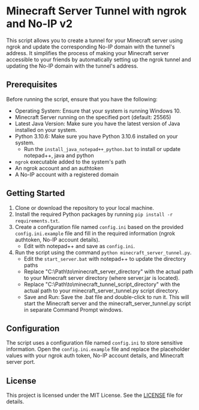 # Minecraft Server Tunnel with ngrok and No-IP v2

This script allows you to create a tunnel for your Minecraft server using ngrok and update the corresponding No-IP domain with the tunnel's address.
It simplifies the process of making your Minecraft server accessible to your friends by automatically setting up the ngrok tunnel and updating the No-IP domain with the tunnel's address.

## Prerequisites

Before running the script, ensure that you have the following:

- Operating System: Ensure that your system is running Windows 10.
- Minecraft Server running on the specified port (default: 25565)
- Latest Java Version: Make sure you have the latest version of Java installed on your system.
- Python 3.10.6: Make sure you have Python 3.10.6 installed on your system.
	- Run the `install_java_notepad++_python.bat` to install or update notepad++, java and python 
- `ngrok` executable added to the system's path
- An ngrok account and an authtoken
- A No-IP account with a registered domain

## Getting Started

1. Clone or download the repository to your local machine.
2. Install the required Python packages by running `pip install -r requirements.txt`.
3. Create a configuration file named `config.ini` based on the provided `config.ini.example` file and fill in the required information (ngrok authtoken, No-IP account details).
	- Edit with notepad++ and save as `config.ini`.
4. Run the script using the command `python minecraft_server_tunnel.py`.
	- Edit the `start_server.bat` with notepad++ to update the directory paths
	- Replace "C:\Path\to\minecraft_server_directory" with the actual path to your Minecraft server directory (where server.jar is located).
	- Replace "C:\Path\to\minecraft_tunnel_script_directory" with the actual path to your minecraft_server_tunnel.py script directory.
	- Save and Run: Save the .bat file and double-click to run it. This will start the Minecraft server and the minecraft_server_tunnel.py script in separate Command Prompt windows.

## Configuration

The script uses a configuration file named `config.ini` to store sensitive information. Open the `config.ini.example` file and replace the placeholder values with your ngrok auth token, No-IP account details, and Minecraft server port.

## License

This project is licensed under the MIT License. See the [LICENSE](LICENSE) file for details.
